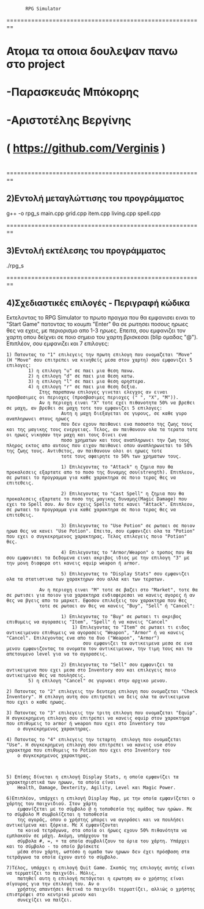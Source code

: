 		   RPG Simulator
========================================================
#      Ατομα τα οποια δουλεψαν πανω στο project        #
#                                                      #
#   -Παρασκευάς Μπόκορης          		       #
#						       #
#   -Αριστοτέλης Βεργίνης                              #
#   ( https://github.com/Verginis )                    #
#                                                      #
========================================================


2)Εντολή μεταγλώττισης του προγράμματος
-----------------------------------------

g++ -o rpg_s main.cpp grid.cpp item.cpp living.cpp spell.cpp

========================================================

3)Εντολή εκτέλεσης του προγράμματος
------------------------------------

./rpg_s

========================================================

4)Σχεδιαστικές επιλογές - Περιγραφή κώδικα
--------------------------------------------


Εκτελοντας το RPG Simulator το πρωτο πραγμα που θα εμφανισει ειναι το "Start Game" πατοντας το κουμπι "Enter" θα
σε ρωτησει ποσους ηρωες θες να εχεις, με περιορισμο απο 1-3 ηρωες. Επειτα, σου εμφανιζει τον χαρτη οπου δείχνει σε
ποιο σημειο του χαρτη βρισκεσαι (blip ομαδας "@"). Επιπλέον, σου εμφανιζει και 7 επιλογες:

    1) Πατοντας το "1" επιλεγεις την πρωτη επιλογη που ονομαζεται "Move" (Η "Move" σου επιτρεπει να κινηθείς μεσα στον χαρτη) σου εμφανιζει 5 επιλογες:
            1) η επιλογη "u" σε παει μια θεση πανω.
            2) η επιλογη "d" σε παει μια θεση κατω.
            3) η επιλογη "l" σε παει μια θεση αρηστερα.
            4) η επιλογη "r" σε παει μια θεση δεξια.
                Στης παραπανω επιλογες γινεται ελεγχος αν ειναι προσβασιμες οι περιοχες (προσβασιμες περιοχες (" ", "X", "M")).
                Αν η περιοχη ειναι "X" τοτε εχει πιθανοτητα 50% να βρεθει σε μαχη, αν βρεθει σε μαχη τοτε του εμφανιζει 5 επιλογες:
                        Αυτη η μαχη διεξαγεται σε γυρους, σε καθε γυρο αναπληρωνει στους ηρωες
                        που δεν εχουν παιθανει ενα ποσοστο της ζωης τους και της μαγικης τους ενεργειας. Τελος, αν παιθανουν ολα τα τερατα τοτε οι ηρωες νικησαν την μαχη και τους δινει ενα 
                        ποσο χρηματων και τους αναπληρωνει την ζωη τους πληρος εκτος απο αυτους που ειχαν παιθανει οπου αναπληρωνεται το 50% της ζωης τους. Αντιθετος, αν παιθανουν ολοι οι ηρωες τοτε
                        τοτε τους αφαιρητε το 50% των χρηματων τους.
                        
                        1) Επιλεγοντας το "Attack" η ζημια που θα προκαλεσεις εξαρτατε απο το ποσο της δυναμης σου(strength). Επιπλεον, σε ρωταει το προγραμμα για καθε χαρακτηρα σε ποιο τερας θες να επιτεθεις.

                        2) Επιλεγοντας το "Cast Spell" η ζημια που θα προκαλεσεις εξαρτατε το ποσο της μαγικης δυναμης(Magic Damage) που εχει το Spell σου. Αν δεν εχεις Spells τοτε κανει "Attack". Επιπλεον, σε ρωταει το προγραμμα για καθε χαρακτηρα σε ποιο τερας θες να επιτεθεις.

                        3) Επιλεγοντας το "Use Potion" σε ρωταει σε ποιον ηρωα θες να κανει "Use Potion". Επειτα, σου εμφανιζει ολα τα "Potion" που εχει ο συγκεκρημενος χαρακτηρας. Τελος επιλεγεις ποιο "Potion" θες.
                        
                        4) Επιλεγοντας το "Armor/Weapon" ο τροπος που θα σου εμφανισει τα δεδομενα ειναι ακριβος ιδιος με την επιλογη "3" με την μονη διαφορα οτι κανεις equip weapon ή armor.

                        5) Επιλεγοντας το "Display Stats" σου εμφανιζει ολα τα στατιστικα των χαρακτηρων σου αλλα και των τερατων.
                
                Αν η περιοχη ειναι "M" τοτε σε βαζει στο "Market", τοτε θα σε ρωτισει για ποιον για χαρακτηρα ενδιαφερεσαι να κανεις αγορες ή αν θες να βγεις απο το μαρκετ. Εφοσον επιλεξεις τον χαρακτηρα που θες
                τοτε σε ρωταει αν θες να κανεις "Buy", "Sell" ή "Cancel": 
                        
                        1) Επιλεγοντας το "Buy" σε ρωταει τι ακριβος επιθυμεις να αγορασεις "Item", "Spell" ή να κανεις "Cancel"
                            1) Επιλεγοντας το "Item" σε ρωταει τι ειδος αντικειμενου επιθυμεις να αγορασεις "Weapon", "Armor" ή να κανεις "Cancel". Επιλεγοντας ενα απο τα δυο ("Weapon", "Armor")
                                σου εμφανιζει τα αντικειμενα μεσα σε ενα μενου εμφανιζοντας τα ονοματα τον αντικειμενων, την τιμη τους και το απετουμενο level για να το αγορασεις.
                        
                        2) Επιλεγοντας το "Sell" σου εμφανιζει τα αντικειμενα που εχει μεσα στο Inventory σου και επιλεγεις ποιο αντικειμενο θες να πουλησεις.
            5) η επιλογη "Cancel" σε γυρναει στην αρχικο μενου.

    2) Πατοντας το "2" επιλεγεις την δευτερη επιλογη που ονομαζεται "Check Inventory". Η επιλογη αυτη σου επιτρεπει να δεις ολα τα αντικειμενα που εχει ο καθε ηρωας.

    3) Πατοντας το "3" επιλεγεις την τριτη επιλογη που ονομαζεται "Equip". Η συγκεκρημενη επιλογη σου επιτρεπει να κανεις equip στον χαρακτηρα που επιθυμεις το armor ή weapon που εχει στο Inventory του 
        ο συγκεκρημενος χαρακτηρας.
    
    4) Πατοντας το "4" επιλεγεις την τεταρτη  επιλογη που ονομαζεται "Use". Η συγκεκρημενη επιλογη σου επιτρεπει να κανεις use στον χαρακτηρα που επιθυμεις το Potion που εχει στο Inventory του 
        ο συγκεκρημενος χαρακτηρας.



    5) Επίσης δίνεται η επιλογή Display Stats, η οποία εμφανίζει τα χαρακτηριστικά των ηρωων, τα οποία είναι 
        Health, Damage, Dexterity, Agility, Level και Magic Power.

    6)Επιπλέον, υπάρχει η επιλογή Display Map, με την οποία εμφανίζεται ο χάρτης του παιχνιδιού. Στον χάρτη
        εμφανίζεται με το σύμβολο @ η τοποθεσία της ομάδας των ηρώων. Με το σύμβολο Μ συμβολίζεται η τοποθεσία 
        της αγοράς, οπου ο χρήστης μπορει να αγοράσει και να πουλήσει αντικείμενα και ξόρκια. Με Χ εμφανίζονται
        τα κοινά τετράγωνα, στα οποία οι ήρωες εχουν 50% πιθανότητα να εμπλακούν σε μάχη. Ακόμη, υπάρχουν τα 
        σύμβολα #, =, + τα οποία συμβολίζουν τα όρια του χάρτη. Υπάρχει και το σύμβολο - το οποίο βρίσκετε 
        μέσα στον χάρτη, ωστόσο η ομαδα των ηρωων δεν έχει πρόσβαση στα τετράγωνα τα οποία έχουν αυτό το σύμβολο.

    7)Τέλος, υπάρχει η επιλογή Quit Game. Σκοπός της επιλογής αυτής είναι να τερματίζει το παιχνίδι. Μόλις,
        πατηθεί αυτη η επιλογή πετάγεται η ερωτηση αν ο χρήστης είναι σίγουρος για την επιλογή του. Αν ο 
        χρήστης απαντήσει θετικά το παιχνίδι τερματίζει, αλλιώς ο χρήστης επιστρέφει στο κεντρικό μενου και
        συνεχίζει να παίζει.
